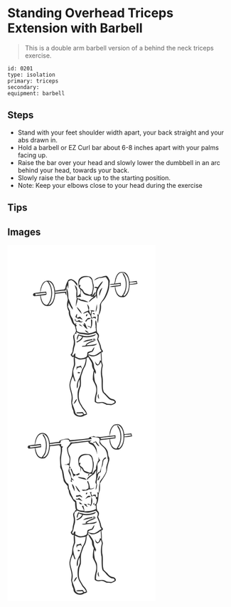 # Standing Overhead Triceps Extension with Barbell
> This is a double arm barbell version of a behind the neck triceps exercise.

``` 
id: 0201 
type: isolation 
primary: triceps 
secondary:  
equipment: barbell 
``` 

## Steps

 - Stand with your feet shoulder width apart, your back straight and your abs drawn in.
 - Hold a barbell or EZ Curl bar about 6-8 inches apart with your palms facing up.
 - Raise the bar over your head and slowly lower the dumbbell in an arc behind your head, towards your back.
 - Slowly raise the bar back up to the starting position.
 - Note: Keep your elbows close to your head during the exercise

## Tips


## Images

<svg width="250pt" height="400" viewBox="0 0 250 300" xmlns="http://www.w3.org/2000/svg">
  <g fill="#FFF">
    <path d="M0 0h250v300H0V0m188.99 45.93c-3.38 2.08-5.17 5.94-6.49 9.53-1.31 3.15-.56 6.89-2.62 9.74-2.62.12-5.44-.1-7.74 1.39 5.76.63 11.45-.77 17.16-1.22l1.89 1.69c-6.15 1.51-12.9.62-18.67 3.41 3.01.21 6.02-.1 9.02-.41-.55 3.89.63 7.73 2.27 11.21 1.36 3 3.83 5.98 7.3 6.36 2.75.03 5.99.88 8.18-1.3 5.6-4.79 6.65-12.74 7-19.69 4.43-.03 8.85-.48 13.2-1.37-.43-1.61-.9-3.21-1.37-4.81-3.93.57-7.86 1.11-11.83 1.42-.85-5.08-2.01-10.51-5.75-14.32-2.89-3.24-7.79-2.66-11.55-1.63m-67.38 10.58c-2.97 3.55-1.98 8.42-1.54 12.63-.01 2.52 1.89 4.32 3.32 6.17-.1 1.91-.17 3.83-.22 5.76-.91 2.37-2.99 3.68-5.07 4.94-.16-5.02.36-10.11-1.21-14.97-1.08-1.4-2.21-2.74-3.41-4.03.78 3.42 1.8 6.78 3.06 10.05-.18 4.37-.93 8.92.42 13.17-1.12 4.48-1.33 9.11-1.74 13.68.78-2.4 1.47-4.83 2.22-7.25.58-1.78.78-3.66 1.05-5.51 2.4.39 3.94 2.76 6.41 2.98 3.93.62 7.78 2.14 11.79 1.99-3.71-2.68-8.28-4.04-12.83-4.31l-1.99-1.6c-2.02.24-4.2-.12-4.66-2.44 2.38-.32 4.77-.61 7.17-.78-1.98-3.74-.02-7.81.1-11.73 1.66 2.17 2.71 4.74 4.48 6.83 3.88 3.01 8.99 3.73 13.78 3.33-1 .53-2 1.04-3.02 1.53 1.96.13 3.93.24 5.9.32-3.01 2.55-6.59 4.76-8.25 8.51 2.42-.81 3.7-3.14 5.76-4.49 2.07-1.71 5.09-2.54 5.98-5.36.17-.01.52-.02.69-.03.34 1.55.83 3.07 1.38 4.56 1.13-3.49-.71-7.04.1-10.57 1.33-7.29 7.18-12.42 10.01-19.05-4.14 2.16-6.1 6.7-8.95 10.18-2.13-.55-4.59-1.63-6.08.68 1.58.35 3.18.69 4.78 1.01-1.16 3.58-2.19 7.25-2.09 11.04.17 1.17-1.23 1.29-1.96 1.71-.3.4-.9 1.22-1.2 1.63 1.07-2.71 2.34-5.34 3.16-8.15-2.75 1.27-3.7 4.33-5.55 6.48.39-6.79 3.87-13.61 1.55-20.4-1.06-4.33-.99-10.02-5.97-11.9-5.7-1.66-13.35-1.78-17.37 3.39m35.49-2.61c-4.17.31-8.08 2.48-10.91 5.5 1.49-.58 2.93-1.28 4.35-2.02 1.43-.68 2.85-1.37 4.27-2.07 3.81.39 7.4-1.13 11.1-1.51 1.62 1.94 3.02 4.08 4.22 6.31 1.03 10.1-2.47 19.95-7.08 28.79-2.2 4.09-5.94 7.43-7.03 12.06-.1 5.58-.8 11.16-2.22 16.56-.59-.21-1.76-.64-2.35-.85 1.09 2.93 1.32 6.03.14 8.99.26 2.04.46 4.09.83 6.12 1.59-4.44.84-9.28 1.78-13.87 3.25-4.97 4.18-11.06 3.71-16.9-.27-4.25 3.75-6.8 5.91-9.94 3.1-4.69 5.49-9.91 6.99-15.33 1.53-5.11 1.07-10.49 1.97-15.71-1.43-2.77-2.37-6.13-5.03-8.02-3.71-.94-7.02 1.64-10.65 1.89m-55.12 6.09c-1.92 3.83-3.96 7.75-4.3 12.12-.5.86-.99 1.73-1.47 2.6-5.22.69-10.47 1.17-15.67 2.09-.86-5.36-2.22-11.17-6.44-14.93-2.12-1.96-5.12-1.89-7.8-1.75-6.82.52-9 8.29-10.65 13.78-.17 1.85-.33 3.71-.49 5.57-3.57.59-7.2.9-10.76 1.56-.56.97-1.09 1.96-1.59 2.97.68.73 1.39 1.43 2.13 2.1 3.43-.23 6.83-.73 10.25-.97.66 5.55 1.86 11.68 6.2 15.6 2.77 2.66 7.02 2.05 10.45 1.53 6.98-4.07 8.09-13.01 8.92-20.31 5.44-.42 10.86-1.02 16.26-1.77.87 1.62 1.79 3.23 2.74 4.81-.19-2.23-.44-4.45-.62-6.68-6.22.57-12.43 1.28-18.61 2.2-.03-.58-.1-1.72-.13-2.3 5.93-.27 11.78-1.94 17.73-1.49 1.2-2.99 2.11-6.07 3.09-9.13.41 1.99.8 3.98 1.27 5.96.71-4.14.21-8.33.41-12.49 1.31-1.02 2.97-1.42 4.46-2.11 5.07 1.34 7.26 6.44 10.59 9.94.03-.9.07-2.68.1-3.58-2.57-3.79-6.12-6.91-10.63-8.12-1.95.58-4.54.59-5.44 2.8m53.18 25.75c1.27-4.83 3.28-9.4 5.19-14.01-4.57 2.92-6.28 8.88-5.19 14.01m-54.56-2.77c-.13 3.77 2.02 7.47.76 11.19-1.45 5.89-.94 12.19 2.26 17.43-.98 6.38 3.18 11.74 5.03 17.52.75 2.72 2.98 4.46 4.79 6.45 1.03 2.45 1.55 5.1 2.14 7.68.61 3.94-3.09 6.44-4.58 9.68-.51 3.12.92 6.08 1.12 9.16.45 5.47-2.13 10.58-2.26 16.01 0 2.81-2.19 4.83-3.4 7.17 1.78 1.31 3.32 5.37 5.83 2.8-1.39 5.66 1.31 11.61-1.08 17.08-1.76 4.78-1.67 9.94-2.4 14.91-1.53 5.01-3.68 9.93-4.15 15.2-.2 6.47 2.77 12.45 3.49 18.79.63 3.73-.25 7.48-.5 11.21.27 2.3 1.09 4.51 1.17 6.84.12 2.89 2.02 5.28 2.54 8.07-.02 8.67 12.06 11.66 18.22 7.2 1.68-.45 3.29-1.11 4.79-2-.45-6.49-6.78-9.95-9.09-15.63-6.91-9.1-5.64-21.8-1.58-31.83 1.19-6.57-.87-13.48 1.55-19.89 1.57-4.01 2.39-8.37 4.79-11.99 2.96-4.6 3.45-10.26 3.55-15.59.74-.64 1.54-1.16 2.42-1.56 1.58.46 1.74 2.42 2.63 3.58 1.58 3.04 4.37 5.71 4.12 9.41-.21 3.38 1.51 6.29 3.04 9.15a59.114 59.114 0 0 0-1.66 15.79c1.35 4.57 4.78 8.31 5.37 13.15 2.1 8.4-3.6 16.27-1.97 24.7 1.5.72 2.96 1.58 4.6 1.96 2.91.49 5.83-.93 8.73-.29 2.39.81 4.58 2.06 6.87 3.11 2.4-.29 4.76.33 7.15.45 2.53-1 5.44-1.69 7.42-3.63 2.15-2.27-.66-4.73-2.47-6.08-2.79-.6-5.77-1.04-7.86-3.2-3.06-2.99-5.79-6.31-9.12-9.03-3.37-7.88-.88-16.75-2.27-25-1.35-6.18-1.27-12.7.2-18.84.86-3.22-1.86-5.99-1.54-9.19.18-4.59-.21-9.17-.8-13.72l2.61-1.12c-.04-.59-.13-1.77-.17-2.36-3.3-2.61-2.54-7.06-4.19-10.52-1.31-2.96-2.25-6.06-3.63-8.99.62-2.01 1.71-4.04 1.32-6.21-.08-2.94-3.68-4.27-3.45-7.32-1.4-5.99.92-12.44-1.79-18.12-1.68 3.65-.55 7.44-.09 11.2-.58.05-1.73.15-2.3.19l2.13.39c.19 2.22.4 4.44.59 6.66-4.78 2.4-10.23 3.86-15.56 3.78-5.51-1.59-11.69-.13-16.6-3.6-.38-2.68-1.06-5.3-1.75-7.91.44-.31 1.34-.93 1.78-1.24-.4-.45-1.2-1.34-1.59-1.78.07-1.32.09-2.63.03-3.94-.34.78-1.02 2.35-1.36 3.14-1.74-1.8-3.12-3.96-3.46-6.49-.57-3.82-3.93-6.43-4.7-10.18-.38-2.05-.56-4.13-.85-6.18-1.17-2.16-2.16-4.4-3.19-6.63.43-2.34.73-4.71.93-7.08 1.77 4.27 4.06 8.33 6.87 12 .01-.84.02-2.5.03-3.34-.83-1.4-1.58-2.83-2.33-4.27-1.63-3.79-3.14-7.63-4.77-11.41-.2-5.91-.2-11.96-3.01-17.37-1.31 3.49.67 6.94.65 10.48m33.99 16.56c.65 3.41 1.75 6.72 2.11 10.19 2.66-3.31.61-7.66-2.11-10.19m16.35-.09c-.71 4.55-1.84 9.07-2.04 13.68 2.25-4.07 2.76-9.11 2.04-13.68m-33.95 4.88c1.63 4.57 5.22 8.1 8.4 11.65-1.04-4.82-4.75-8.6-8.4-11.65m20.88 4.66c-2.56 3.28-7.9 2.73-10.05 6.68 2.54-.88 4.95-2.08 7.51-2.92 2.89 3.17 6.31 6.61 6.04 11.25 1.68-.58 3.39-1.09 5.1-1.62.67.51 2 1.52 2.67 2.02-.02-.89-.07-2.67-.09-3.56-1.19 0-2.37.02-3.56.07-.65.48-1.97 1.44-2.63 1.92-.51-1.34-.99-2.68-1.48-4.02.79-2.41.54-4.98 1.07-7.43 1.65 1.4 3.31.18 4.86-.4-2.65-.96-5.5-1.49-8.28-.69l2.31.37c-.17 2.05-.54 4.08-1.04 6.08-1.26-2.41-2.27-5-2.43-7.75m6.25 5.37c-.04.28-.13.86-.17 1.15.82.41 2.45 1.22 3.26 1.62v-2.07c-1.03-.24-2.06-.47-3.09-.7m-27.96 2.86c-.53 1.32-1.07 2.65-1.55 3.99 2.24 1.66 4.57 3.93 7.51 2.31 1.46.87 2.96 1.7 4.69 1.94-1.2-1.86-2.85-3.34-4.37-4.92-1.66.73-3.36 1.36-5.1 1.85-.34-2.06-.11-4.12.51-6.1-.43.23-1.27.7-1.69.93m18.31-.94c-1.31.38-2.83 3.15-1.24 3.87 1.07-.51 2.73-3.21 1.24-3.87m1.54 6.64c-1.85 1.34-3.04 3.41-4.66 5.01.43.48.87.96 1.3 1.44.98-1.35 1.93-2.72 2.85-4.11 2.04-.17 4.17-.39 5.29-2.36-1.59-.05-3.2-.25-4.78.02m-21.38.75c-.36 1-.72 2.01-1.08 3.01l2.36 2.36c1.57.08 3.14.15 4.71.15 2.04 1.04 5.06 2.03 6.27-.77l-2.83.6c-1.06-.92-2.11-1.85-3.15-2.77-.65.43-1.96 1.28-2.61 1.7l-3.11-.16c-.18-1.38-.37-2.75-.56-4.12m26.3 1.13c.13 4.38.71 8.82-.22 13.15-1.98-.78-3.95-1.59-5.99-2.21 1.28 1.63 3.02 2.59 5.1 2.64.16.57.47 1.71.63 2.28 2.95-4.31 2.89-9.71 2.58-14.71-.53-.29-1.58-.86-2.1-1.15m-12.31 6.28c.36.8 1.08 2.39 1.44 3.19-.73-.2-2.19-.61-2.91-.81 1.99 3.36 4.38 6.86 8.29 8.12-.59-.98-1.2-1.95-1.82-2.91-.58-2.33-1.69-4.46-2.71-6.61-.57-.25-1.71-.74-2.29-.98m-8.28 2.56c1.65 1.97 4.05 2.94 6.44 3.7-1.25-1.25-2.69-2.29-4.07-3.37-.6-.08-1.78-.25-2.37-.33m10.47 9.94c1.43 2.35 3.46 4.25 6.42 4.22-1.6-2.1-3.74-3.84-6.42-4.22z"/>
    <path d="M187.77 48.67c1.57-2.17 4.36-2.12 6.75-2.35-.39 3.69 2.85 6.18 3.72 9.55 3.13 10.1 1.78 22.03-5.4 30.15-7.83-.62-9.95-9.71-10.8-16.08 3.13-.43 6.26-.85 9.38-1.31.07-1.69.02-3.39-.06-5.08-3.3.32-6.58.76-9.84 1.3 1.54-5.56 1.88-11.88 6.25-16.18z"/>
    <path d="M194.48 45.54c6.84 2.97 10.15 10.37 10.47 17.46.51 8.05-.78 17.44-7.6 22.72-.63-.53-1.26-1.05-1.88-1.58 1.32-.96 2.44-2.18 2.92-3.76 3.59-8.85 3.91-19.12.17-27.97-1.19-2.39-2.91-4.47-4.08-6.87zM124.47 56.62c3.53-3.13 8.5-3.15 12.95-3.02 2.13 1.83 4.7 3.64 5.19 6.62.67 4.22 2.11 8.44 1.46 12.76-.43 3.22-1.06 6.43-2.12 9.51-1.01.42-2.01.85-3.01 1.29-2.69-.9-5.42-1.71-7.99-2.91-2.14-1.19-2.71-3.8-4.07-5.66-1.54-1.33-3.23-2.46-4.75-3.81.09-1.36 1.69-2.98.95-4.26-.54.05-1.62.14-2.16.18-.07-3.79.35-8.16 3.55-10.7zM63.47 62.31c1.17-1.25 3.06-1.14 4.37-.18 2.26 3.75 4.89 7.49 5.51 11.94 1.53 9.3.32 19.84-6.56 26.87-7.76-.86-9.31-9.69-10.7-15.88 3.13-.49 6.35-.6 9.41-1.46 1.1-1.64.05-3.56-.21-5.28-3.23.36-6.46.82-9.68 1.25.43-1.86.84-3.73 1.22-5.61 1.37-4.27 2.71-8.98 6.64-11.65z"/>
    <path d="M69.69 62.02l-.27-1.01c5.93 2.43 8.77 8.85 9.49 14.84.96 5.77.21 11.73-1.71 17.23-1.55 3.52-3.97 7.39-8.11 8.05.4-.74 1.18-2.22 1.58-2.95 2.23-2.38 3.11-5.59 3.73-8.7 2.26-9.3.9-19.59-4.71-27.46zM206.59 62.86c3.4.01 6.75-.73 10.14-.69.51.41 1.54 1.24 2.06 1.65-4.07 1.22-8.3 1.56-12.51 1.88.08-.71.24-2.13.31-2.84zM47.09 81.82c3.98-.27 7.98-.39 11.92-1.08 2.27-.26 4.98-1.12 6.71.95-6 1.47-12.2 1.66-18.25 2.85-.09-.68-.29-2.04-.38-2.72zM131.26 136.2c.58.53.58.53 0 0zM138.92 150.81c3.43-.93 6.91-1.73 10.26-2.94 1.09 1.38 2.46 2.58 3.23 4.19.5 2.38-.59 4.72-1.08 7.02 1.97 4.53 4.34 9.01 4.95 13.98.23 2.11 1.36 3.91 2.62 5.56-4.02 1.6-6.81 5.23-10.95 6.59-3.94 1.77-8.1-.4-12.05-1.01 1.29-3.27 4.85-3.52 7.68-4.61 1.88-2.19 2.69-5.08 3.35-7.83-1.89 1.88-3.28 4.16-4.46 6.54-2.4.51-4.83 1.02-7.02 2.16-1.46 2.49.24 6.59-2.89 8.21-4.01 2.15-9.15 3.3-13.45 1.25-1.51-.62-3-1.31-4.49-1.97 0-1.9-.02-3.79-.1-5.68-2.09.82-2.75 3.02-3.79 4.8-.57-.8-1.14-1.59-1.71-2.38 1.64-2.64 2.69-5.6 2.97-8.7.32-3.74 2.63-7.08 2.16-10.92.69-5.37-3.05-10.64-.05-15.74l2.45-.04c-.12-.73-.35-2.18-.47-2.91 2.75 1.59 5.54 3.48 8.85 3.43 4.69.04 9.3 2.24 13.99 1m-6.93 2.64c-4.3-.12-8.33-1.77-12.45-2.79-1.42 3.01-3.22 6.27-1.73 9.61.72-2.72 1.52-5.41 2.61-8 1.94.68 3.87 1.38 5.75 2.19-1.96 4.13-5.87 6.51-9.8 8.47.18.32.55.96.73 1.28 4.27-2.03 9.19-4.23 10.36-9.33 6.51 1.06 13.28.39 19.39-2.11 1.24-.75 2.08-1.99 3.08-2.99-5.66 2.35-11.76 3.96-17.94 3.67m-4.39 9.96c5.09-.77 9.95-2.7 15.09-3.18l1.12-2c-5.51 1.09-11.81 1.32-16.21 5.18m16.59-4.21c1.24.64 3.65.79 4.37-.61-.97-.91-4.57-1.32-4.37.61m-9.69 6.44c-1.48.84-2.11 2.5-2.99 3.87-1.84.15-3.68.32-5.52.47l-.06 1.18c4.75.42 9.36-1.1 14.1-1.1 4.06-.26 8.73-.39 11.43-3.94-5.9 1.63-12.18 2.85-18.22 2.65 4.24-4.78 11.62-5.01 16.51-8.99-5.42.82-10.62 2.96-15.25 5.86z"/>
    <path d="M142.08 187.6c5.71.59 11.07-2.4 15.32-5.94.39 4.4.6 8.81.65 13.23-.43-.11-1.29-.33-1.73-.45-.86 2.44-1.27 5.38-3.49 7-2.66-.73-3.74-3.51-5.05-5.63.68 2.5.87 6.36 3.98 7.02 3.18-.18 4.35-3.59 5.93-5.78.71 2.24 1.99 4.51 1.43 6.94-1.49 6.61-2.05 13.6-.45 20.26.88 7.95-.76 16.2 2.1 23.89 1.93 2.43 4.37 4.37 6.34 6.76 2.44 2.85 5.09 5.97 8.98 6.69 1.84.45 5.44 1.04 4.74 3.67-1.52 1.02-3.05 2.09-4.8 2.68-2.64.05-5.28-.32-7.9-.63-3.18-1.33-6.32-3.2-9.92-2.53-2.86-.18-7.06 1.49-8.78-1.61.1-4.37.16-8.91 1.84-13.02-.04-4.1.27-8.22-.2-12.31-.46-3.52-3.24-6.21-3.71-9.72-.64-4.82-1.97-9.81-.1-14.54l1.33 3.79c3.04-4.66-2.61-8.57-2.51-13.31.04-6.98-5.28-12.17-9.08-17.48l-.62-1.08c1.96.52 3.75 1.54 5.7 2.1m12.7 71.95c-.4-2.97-.88-5.92-1.4-8.87-1.57 3.06-1.09 6.45 1.4 8.87zM113.68 189.58c2.72 1.12 5.25 2.77 8.15 3.37 3.56.3 7.03-.76 10.47-1.49-.52 6.33-2.27 12.58-6.05 17.77-1.32 4.8-3.05 9.5-4.7 14.19-3.25 5.49-5.43 11.88-4.21 18.32 2.1-2.43 1.46-5.78 1.89-8.71.44-2.36 1.52-4.53 2.54-6.68.43 4.46 1.09 9.2-.95 13.39-2.99 6.31-2.94 13.62-1.73 20.36.85 5.55 4.67 9.89 7.14 14.75 2.45 3.02 5.04 5.95 6.93 9.39l-3.69.9c-.82-1.23-1.51-2.55-2.53-3.62-3.34.16-6.67.54-10.02.48-.15.38-.45 1.13-.6 1.5 3.31.34 6.61.22 9.91-.03l1.96 1.76c-3.89 3.32-10.68 2.76-13.28-1.82-1.4-6.01-4.05-11.62-5.85-17.51.75-3.25 1.35-6.57.97-9.92-.38-6.84-3.71-13.16-3.94-20.01.43-5.05 2.14-9.93 4.23-14.52.99 2.52 1.91 5.07 2.77 7.64.48.14 1.44.44 1.92.59-1.85-5.43-3.86-10.96-3.97-16.75.14-5.17 4.08-9.55 3.24-14.81-.18-2.85-.44-5.69-.6-8.54m3.2 15.4c-.15 1.82-.29 3.65-.1 5.47.33-.88.98-2.64 1.31-3.52 1.78-.43 3.56-.9 5.32-1.41.74 1.08 1.53 2.13 2.36 3.15-.5-1.87-1.12-3.71-1.75-5.53-2.26 1.02-4.67 1.62-7.14 1.84m1.91 11.06c.82-.01 2.47-.03 3.29-.03l.59-1.5-3.93-.63c.02.72.03 1.44.05 2.16m-5.29 47.73c-.74 1.31-1.41 2.65-1.94 4.06 3.5-1.6 4.63-5.4 6.19-8.58-2.11.77-3.35 2.57-4.25 4.52z"/>
  </g>
  <g fill="#333">
    <path d="M188.99 45.93c3.76-1.03 8.66-1.61 11.55 1.63 3.74 3.81 4.9 9.24 5.75 14.32 3.97-.31 7.9-.85 11.83-1.42.47 1.6.94 3.2 1.37 4.81-4.35.89-8.77 1.34-13.2 1.37-.35 6.95-1.4 14.9-7 19.69-2.19 2.18-5.43 1.33-8.18 1.3-3.47-.38-5.94-3.36-7.3-6.36-1.64-3.48-2.82-7.32-2.27-11.21-3 .31-6.01.62-9.02.41 5.77-2.79 12.52-1.9 18.67-3.41l-1.89-1.69c-5.71.45-11.4 1.85-17.16 1.22 2.3-1.49 5.12-1.27 7.74-1.39 2.06-2.85 1.31-6.59 2.62-9.74 1.32-3.59 3.11-7.45 6.49-9.53m-1.22 2.74c-4.37 4.3-4.71 10.62-6.25 16.18 3.26-.54 6.54-.98 9.84-1.3.08 1.69.13 3.39.06 5.08-3.12.46-6.25.88-9.38 1.31.85 6.37 2.97 15.46 10.8 16.08 7.18-8.12 8.53-20.05 5.4-30.15-.87-3.37-4.11-5.86-3.72-9.55-2.39.23-5.18.18-6.75 2.35m6.71-3.13c1.17 2.4 2.89 4.48 4.08 6.87 3.74 8.85 3.42 19.12-.17 27.97-.48 1.58-1.6 2.8-2.92 3.76.62.53 1.25 1.05 1.88 1.58 6.82-5.28 8.11-14.67 7.6-22.72-.32-7.09-3.63-14.49-10.47-17.46m12.11 17.32c-.07.71-.23 2.13-.31 2.84 4.21-.32 8.44-.66 12.51-1.88-.52-.41-1.55-1.24-2.06-1.65-3.39-.04-6.74.7-10.14.69zM121.61 56.51c4.02-5.17 11.67-5.05 17.37-3.39 4.98 1.88 4.91 7.57 5.97 11.9 2.32 6.79-1.16 13.61-1.55 20.4 1.85-2.15 2.8-5.21 5.55-6.48-.82 2.81-2.09 5.44-3.16 8.15.3-.41.9-1.23 1.2-1.63.73-.42 2.13-.54 1.96-1.71-.1-3.79.93-7.46 2.09-11.04-1.6-.32-3.2-.66-4.78-1.01 1.49-2.31 3.95-1.23 6.08-.68 2.85-3.48 4.81-8.02 8.95-10.18-2.83 6.63-8.68 11.76-10.01 19.05-.81 3.53 1.03 7.08-.1 10.57-.55-1.49-1.04-3.01-1.38-4.56-.17.01-.52.02-.69.03-.89 2.82-3.91 3.65-5.98 5.36-2.06 1.35-3.34 3.68-5.76 4.49 1.66-3.75 5.24-5.96 8.25-8.51a230.6 230.6 0 0 1-5.9-.32c1.02-.49 2.02-1 3.02-1.53-4.79.4-9.9-.32-13.78-3.33-1.77-2.09-2.82-4.66-4.48-6.83-.12 3.92-2.08 7.99-.1 11.73-2.4.17-4.79.46-7.17.78.46 2.32 2.64 2.68 4.66 2.44l1.99 1.6c4.55.27 9.12 1.63 12.83 4.31-4.01.15-7.86-1.37-11.79-1.99-2.47-.22-4.01-2.59-6.41-2.98-.27 1.85-.47 3.73-1.05 5.51-.75 2.42-1.44 4.85-2.22 7.25.41-4.57.62-9.2 1.74-13.68-1.35-4.25-.6-8.8-.42-13.17a73.25 73.25 0 0 1-3.06-10.05c1.2 1.29 2.33 2.63 3.41 4.03 1.57 4.86 1.05 9.95 1.21 14.97 2.08-1.26 4.16-2.57 5.07-4.94.05-1.93.12-3.85.22-5.76-1.43-1.85-3.33-3.65-3.32-6.17-.44-4.21-1.43-9.08 1.54-12.63m2.86.11c-3.2 2.54-3.62 6.91-3.55 10.7.54-.04 1.62-.13 2.16-.18.74 1.28-.86 2.9-.95 4.26 1.52 1.35 3.21 2.48 4.75 3.81 1.36 1.86 1.93 4.47 4.07 5.66 2.57 1.2 5.3 2.01 7.99 2.91 1-.44 2-.87 3.01-1.29 1.06-3.08 1.69-6.29 2.12-9.51.65-4.32-.79-8.54-1.46-12.76-.49-2.98-3.06-4.79-5.19-6.62-4.45-.13-9.42-.11-12.95 3.02z"/>
    <path d="M157.1 53.9c3.63-.25 6.94-2.83 10.65-1.89 2.66 1.89 3.6 5.25 5.03 8.02-.9 5.22-.44 10.6-1.97 15.71a54.134 54.134 0 0 1-6.99 15.33c-2.16 3.14-6.18 5.69-5.91 9.94.47 5.84-.46 11.93-3.71 16.9-.94 4.59-.19 9.43-1.78 13.87-.37-2.03-.57-4.08-.83-6.12 1.18-2.96.95-6.06-.14-8.99.59.21 1.76.64 2.35.85 1.42-5.4 2.12-10.98 2.22-16.56 1.09-4.63 4.83-7.97 7.03-12.06 4.61-8.84 8.11-18.69 7.08-28.79-1.2-2.23-2.6-4.37-4.22-6.31-3.7.38-7.29 1.9-11.1 1.51-1.42.7-2.84 1.39-4.27 2.07-1.42.74-2.86 1.44-4.35 2.02 2.83-3.02 6.74-5.19 10.91-5.5zM101.98 59.99c.9-2.21 3.49-2.22 5.44-2.8 4.51 1.21 8.06 4.33 10.63 8.12-.03.9-.07 2.68-.1 3.58-3.33-3.5-5.52-8.6-10.59-9.94-1.49.69-3.15 1.09-4.46 2.11-.2 4.16.3 8.35-.41 12.49-.47-1.98-.86-3.97-1.27-5.96-.98 3.06-1.89 6.14-3.09 9.13-5.95-.45-11.8 1.22-17.73 1.49.03.58.1 1.72.13 2.3 6.18-.92 12.39-1.63 18.61-2.2.18 2.23.43 4.45.62 6.68-.95-1.58-1.87-3.19-2.74-4.81-5.4.75-10.82 1.35-16.26 1.77-.83 7.3-1.94 16.24-8.92 20.31-3.43.52-7.68 1.13-10.45-1.53-4.34-3.92-5.54-10.05-6.2-15.6-3.42.24-6.82.74-10.25.97-.74-.67-1.45-1.37-2.13-2.1.5-1.01 1.03-2 1.59-2.97 3.56-.66 7.19-.97 10.76-1.56.16-1.86.32-3.72.49-5.57 1.65-5.49 3.83-13.26 10.65-13.78 2.68-.14 5.68-.21 7.8 1.75 4.22 3.76 5.58 9.57 6.44 14.93 5.2-.92 10.45-1.4 15.67-2.09.48-.87.97-1.74 1.47-2.6.34-4.37 2.38-8.29 4.3-12.12m-38.51 2.32c-3.93 2.67-5.27 7.38-6.64 11.65-.38 1.88-.79 3.75-1.22 5.61 3.22-.43 6.45-.89 9.68-1.25.26 1.72 1.31 3.64.21 5.28-3.06.86-6.28.97-9.41 1.46 1.39 6.19 2.94 15.02 10.7 15.88 6.88-7.03 8.09-17.57 6.56-26.87-.62-4.45-3.25-8.19-5.51-11.94-1.31-.96-3.2-1.07-4.37.18m6.22-.29c5.61 7.87 6.97 18.16 4.71 27.46-.62 3.11-1.5 6.32-3.73 8.7-.4.73-1.18 2.21-1.58 2.95 4.14-.66 6.56-4.53 8.11-8.05 1.92-5.5 2.67-11.46 1.71-17.23-.72-5.99-3.56-12.41-9.49-14.84l.27 1.01m-22.6 19.8c.09.68.29 2.04.38 2.72 6.05-1.19 12.25-1.38 18.25-2.85-1.73-2.07-4.44-1.21-6.71-.95-3.94.69-7.94.81-11.92 1.08z"/>
    <path d="M155.16 85.74c-1.09-5.13.62-11.09 5.19-14.01-1.91 4.61-3.92 9.18-5.19 14.01zM100.6 82.97c.02-3.54-1.96-6.99-.65-10.48 2.81 5.41 2.81 11.46 3.01 17.37 1.63 3.78 3.14 7.62 4.77 11.41.75 1.44 1.5 2.87 2.33 4.27-.01.84-.02 2.5-.03 3.34-2.81-3.67-5.1-7.73-6.87-12-.2 2.37-.5 4.74-.93 7.08 1.03 2.23 2.02 4.47 3.19 6.63.29 2.05.47 4.13.85 6.18.77 3.75 4.13 6.36 4.7 10.18.34 2.53 1.72 4.69 3.46 6.49.34-.79 1.02-2.36 1.36-3.14.06 1.31.04 2.62-.03 3.94.39.44 1.19 1.33 1.59 1.78-.44.31-1.34.93-1.78 1.24.69 2.61 1.37 5.23 1.75 7.91 4.91 3.47 11.09 2.01 16.6 3.6 5.33.08 10.78-1.38 15.56-3.78-.19-2.22-.4-4.44-.59-6.66l-2.13-.39c.57-.04 1.72-.14 2.3-.19-.46-3.76-1.59-7.55.09-11.2 2.71 5.68.39 12.13 1.79 18.12-.23 3.05 3.37 4.38 3.45 7.32.39 2.17-.7 4.2-1.32 6.21 1.38 2.93 2.32 6.03 3.63 8.99 1.65 3.46.89 7.91 4.19 10.52.04.59.13 1.77.17 2.36l-2.61 1.12c.59 4.55.98 9.13.8 13.72-.32 3.2 2.4 5.97 1.54 9.19a42.485 42.485 0 0 0-.2 18.84c1.39 8.25-1.1 17.12 2.27 25 3.33 2.72 6.06 6.04 9.12 9.03 2.09 2.16 5.07 2.6 7.86 3.2 1.81 1.35 4.62 3.81 2.47 6.08-1.98 1.94-4.89 2.63-7.42 3.63-2.39-.12-4.75-.74-7.15-.45-2.29-1.05-4.48-2.3-6.87-3.11-2.9-.64-5.82.78-8.73.29-1.64-.38-3.1-1.24-4.6-1.96-1.63-8.43 4.07-16.3 1.97-24.7-.59-4.84-4.02-8.58-5.37-13.15-.16-5.31.4-10.63 1.66-15.79-1.53-2.86-3.25-5.77-3.04-9.15.25-3.7-2.54-6.37-4.12-9.41-.89-1.16-1.05-3.12-2.63-3.58-.88.4-1.68.92-2.42 1.56-.1 5.33-.59 10.99-3.55 15.59-2.4 3.62-3.22 7.98-4.79 11.99-2.42 6.41-.36 13.32-1.55 19.89-4.06 10.03-5.33 22.73 1.58 31.83 2.31 5.68 8.64 9.14 9.09 15.63-1.5.89-3.11 1.55-4.79 2-6.16 4.46-18.24 1.47-18.22-7.2-.52-2.79-2.42-5.18-2.54-8.07-.08-2.33-.9-4.54-1.17-6.84.25-3.73 1.13-7.48.5-11.21-.72-6.34-3.69-12.32-3.49-18.79.47-5.27 2.62-10.19 4.15-15.2.73-4.97.64-10.13 2.4-14.91 2.39-5.47-.31-11.42 1.08-17.08-2.51 2.57-4.05-1.49-5.83-2.8 1.21-2.34 3.4-4.36 3.4-7.17.13-5.43 2.71-10.54 2.26-16.01-.2-3.08-1.63-6.04-1.12-9.16 1.49-3.24 5.19-5.74 4.58-9.68-.59-2.58-1.11-5.23-2.14-7.68-1.81-1.99-4.04-3.73-4.79-6.45-1.85-5.78-6.01-11.14-5.03-17.52-3.2-5.24-3.71-11.54-2.26-17.43 1.26-3.72-.89-7.42-.76-11.19m38.32 67.84c-4.69 1.24-9.3-.96-13.99-1-3.31.05-6.1-1.84-8.85-3.43.12.73.35 2.18.47 2.91l-2.45.04c-3 5.1.74 10.37.05 15.74.47 3.84-1.84 7.18-2.16 10.92-.28 3.1-1.33 6.06-2.97 8.7.57.79 1.14 1.58 1.71 2.38 1.04-1.78 1.7-3.98 3.79-4.8.08 1.89.1 3.78.1 5.68 1.49.66 2.98 1.35 4.49 1.97 4.3 2.05 9.44.9 13.45-1.25 3.13-1.62 1.43-5.72 2.89-8.21 2.19-1.14 4.62-1.65 7.02-2.16 1.18-2.38 2.57-4.66 4.46-6.54-.66 2.75-1.47 5.64-3.35 7.83-2.83 1.09-6.39 1.34-7.68 4.61 3.95.61 8.11 2.78 12.05 1.01 4.14-1.36 6.93-4.99 10.95-6.59-1.26-1.65-2.39-3.45-2.62-5.56-.61-4.97-2.98-9.45-4.95-13.98.49-2.3 1.58-4.64 1.08-7.02-.77-1.61-2.14-2.81-3.23-4.19-3.35 1.21-6.83 2.01-10.26 2.94m3.16 36.79c-1.95-.56-3.74-1.58-5.7-2.1l.62 1.08c3.8 5.31 9.12 10.5 9.08 17.48-.1 4.74 5.55 8.65 2.51 13.31l-1.33-3.79c-1.87 4.73-.54 9.72.1 14.54.47 3.51 3.25 6.2 3.71 9.72.47 4.09.16 8.21.2 12.31-1.68 4.11-1.74 8.65-1.84 13.02 1.72 3.1 5.92 1.43 8.78 1.61 3.6-.67 6.74 1.2 9.92 2.53 2.62.31 5.26.68 7.9.63 1.75-.59 3.28-1.66 4.8-2.68.7-2.63-2.9-3.22-4.74-3.67-3.89-.72-6.54-3.84-8.98-6.69-1.97-2.39-4.41-4.33-6.34-6.76-2.86-7.69-1.22-15.94-2.1-23.89-1.6-6.66-1.04-13.65.45-20.26.56-2.43-.72-4.7-1.43-6.94-1.58 2.19-2.75 5.6-5.93 5.78-3.11-.66-3.3-4.52-3.98-7.02 1.31 2.12 2.39 4.9 5.05 5.63 2.22-1.62 2.63-4.56 3.49-7 .44.12 1.3.34 1.73.45-.05-4.42-.26-8.83-.65-13.23-4.25 3.54-9.61 6.53-15.32 5.94m-28.4 1.98c.16 2.85.42 5.69.6 8.54.84 5.26-3.1 9.64-3.24 14.81.11 5.79 2.12 11.32 3.97 16.75-.48-.15-1.44-.45-1.92-.59-.86-2.57-1.78-5.12-2.77-7.64-2.09 4.59-3.8 9.47-4.23 14.52.23 6.85 3.56 13.17 3.94 20.01.38 3.35-.22 6.67-.97 9.92 1.8 5.89 4.45 11.5 5.85 17.51 2.6 4.58 9.39 5.14 13.28 1.82l-1.96-1.76c-3.3.25-6.6.37-9.91.03.15-.37.45-1.12.6-1.5 3.35.06 6.68-.32 10.02-.48 1.02 1.07 1.71 2.39 2.53 3.62l3.69-.9c-1.89-3.44-4.48-6.37-6.93-9.39-2.47-4.86-6.29-9.2-7.14-14.75-1.21-6.74-1.26-14.05 1.73-20.36 2.04-4.19 1.38-8.93.95-13.39-1.02 2.15-2.1 4.32-2.54 6.68-.43 2.93.21 6.28-1.89 8.71-1.22-6.44.96-12.83 4.21-18.32 1.65-4.69 3.38-9.39 4.7-14.19 3.78-5.19 5.53-11.44 6.05-17.77-3.44.73-6.91 1.79-10.47 1.49-2.9-.6-5.43-2.25-8.15-3.37zM134.59 99.53c2.72 2.53 4.77 6.88 2.11 10.19-.36-3.47-1.46-6.78-2.11-10.19zM150.94 99.44c.72 4.57.21 9.61-2.04 13.68.2-4.61 1.33-9.13 2.04-13.68z"/>
    <path d="M116.99 104.32c3.65 3.05 7.36 6.83 8.4 11.65-3.18-3.55-6.77-7.08-8.4-11.65zM137.87 108.98c.16 2.75 1.17 5.34 2.43 7.75.5-2 .87-4.03 1.04-6.08l-2.31-.37c2.78-.8 5.63-.27 8.28.69-1.55.58-3.21 1.8-4.86.4-.53 2.45-.28 5.02-1.07 7.43.49 1.34.97 2.68 1.48 4.02.66-.48 1.98-1.44 2.63-1.92 1.19-.05 2.37-.07 3.56-.07.02.89.07 2.67.09 3.56-.67-.5-2-1.51-2.67-2.02-1.71.53-3.42 1.04-5.1 1.62.27-4.64-3.15-8.08-6.04-11.25-2.56.84-4.97 2.04-7.51 2.92 2.15-3.95 7.49-3.4 10.05-6.68z"/>
    <path d="M144.12 114.35c1.03.23 2.06.46 3.09.7v2.07c-.81-.4-2.44-1.21-3.26-1.62.04-.29.13-.87.17-1.15zM116.16 117.21c.42-.23 1.26-.7 1.69-.93-.62 1.98-.85 4.04-.51 6.1 1.74-.49 3.44-1.12 5.1-1.85 1.52 1.58 3.17 3.06 4.37 4.92-1.73-.24-3.23-1.07-4.69-1.94-2.94 1.62-5.27-.65-7.51-2.31.48-1.34 1.02-2.67 1.55-3.99zM134.47 116.27c1.49.66-.17 3.36-1.24 3.87-1.59-.72-.07-3.49 1.24-3.87zM136.01 122.91c1.58-.27 3.19-.07 4.78-.02-1.12 1.97-3.25 2.19-5.29 2.36-.92 1.39-1.87 2.76-2.85 4.11-.43-.48-.87-.96-1.3-1.44 1.62-1.6 2.81-3.67 4.66-5.01zM114.63 123.66c.19 1.37.38 2.74.56 4.12l3.11.16c.65-.42 1.96-1.27 2.61-1.7 1.04.92 2.09 1.85 3.15 2.77l2.83-.6c-1.21 2.8-4.23 1.81-6.27.77-1.57 0-3.14-.07-4.71-.15l-2.36-2.36c.36-1 .72-2.01 1.08-3.01zM140.93 124.79c.52.29 1.57.86 2.1 1.15.31 5 .37 10.4-2.58 14.71-.16-.57-.47-1.71-.63-2.28-2.08-.05-3.82-1.01-5.1-2.64 2.04.62 4.01 1.43 5.99 2.21.93-4.33.35-8.77.22-13.15zM128.62 131.07c.58.24 1.72.73 2.29.98 1.02 2.15 2.13 4.28 2.71 6.61.62.96 1.23 1.93 1.82 2.91-3.91-1.26-6.3-4.76-8.29-8.12.72.2 2.18.61 2.91.81-.36-.8-1.08-2.39-1.44-3.19m2.64 5.13c.58.53.58.53 0 0zM120.34 133.63c.59.08 1.77.25 2.37.33 1.38 1.08 2.82 2.12 4.07 3.37-2.39-.76-4.79-1.73-6.44-3.7zM130.81 143.57c2.68.38 4.82 2.12 6.42 4.22-2.96.03-4.99-1.87-6.42-4.22zM131.99 153.45c6.18.29 12.28-1.32 17.94-3.67-1 1-1.84 2.24-3.08 2.99-6.11 2.5-12.88 3.17-19.39 2.11-1.17 5.1-6.09 7.3-10.36 9.33-.18-.32-.55-.96-.73-1.28 3.93-1.96 7.84-4.34 9.8-8.47-1.88-.81-3.81-1.51-5.75-2.19-1.09 2.59-1.89 5.28-2.61 8-1.49-3.34.31-6.6 1.73-9.61 4.12 1.02 8.15 2.67 12.45 2.79zM127.6 163.41c4.4-3.86 10.7-4.09 16.21-5.18l-1.12 2c-5.14.48-10 2.41-15.09 3.18zM144.19 159.2c-.2-1.93 3.4-1.52 4.37-.61-.72 1.4-3.13 1.25-4.37.61zM134.5 165.64c4.63-2.9 9.83-5.04 15.25-5.86-4.89 3.98-12.27 4.21-16.51 8.99 6.04.2 12.32-1.02 18.22-2.65-2.7 3.55-7.37 3.68-11.43 3.94-4.74 0-9.35 1.52-14.1 1.1l.06-1.18c1.84-.15 3.68-.32 5.52-.47.88-1.37 1.51-3.03 2.99-3.87zM116.88 204.98c2.47-.22 4.88-.82 7.14-1.84.63 1.82 1.25 3.66 1.75 5.53-.83-1.02-1.62-2.07-2.36-3.15-1.76.51-3.54.98-5.32 1.41-.33.88-.98 2.64-1.31 3.52-.19-1.82-.05-3.65.1-5.47zM118.79 216.04c-.02-.72-.03-1.44-.05-2.16l3.93.63-.59 1.5c-.82 0-2.47.02-3.29.03zM154.78 259.55c-2.49-2.42-2.97-5.81-1.4-8.87.52 2.95 1 5.9 1.4 8.87zM113.5 263.77c.9-1.95 2.14-3.75 4.25-4.52-1.56 3.18-2.69 6.98-6.19 8.58.53-1.41 1.2-2.75 1.94-4.06z"/>
  </g>
</svg>

<svg width="250pt" height="400" viewBox="0 0 250 300" xmlns="http://www.w3.org/2000/svg">
  <g fill="#FFF">
    <path d="M0 0h250v300H0V0m179.36 3.26c-5.16 4.42-7.46 11.64-7.04 18.3-5.34.92-10.73 1.4-16.1 2.07-2.35-.93-4.82-.73-7.24-.25-1.43-.55-2.87-1.06-4.3-1.59l.3.64c-2.79.54-6.54.27-7.9 3.34a370.54 370.54 0 0 1-31.37 3.14c-.63-.83-1.32-1.61-2.05-2.34-5.48-.35-10.9.95-15.83 3.3-.11.46-.33 1.38-.43 1.84-5.29.63-10.61 1.11-15.85 2.08-.72-4.93-2-10.06-5.35-13.9-3.12-3.64-8.93-4.01-12.85-1.56-5.23 4.4-6.79 11.61-7.28 18.12-3.3.52-6.61.93-9.92 1.36-1.54.05-1.5 2.1-2.27 3.06.58.85 1.24 1.61 1.98 2.3 3.47-.26 6.91-.79 10.38-1.02.44 5.38 1.77 11.11 5.59 15.13 2.84 3.05 7.56 2.8 11.24 1.89 6.78-4.19 7.9-12.94 8.72-20.18 5.15-.45 10.31-.9 15.42-1.75.79 1.11 1.61 2.2 2.51 3.23.75 4.8.3 9.69-.62 14.44-1.27 5.96.4 12.03-.07 18.04-.36 3.4 2.88 5.79 3.14 9.08.68 5.36 1.62 10.71 2.94 15.95 1.7 3.17 4.52 5.57 6.64 8.46-.26 2.27-.21 4.64 1.46 6.42.39 3.7 1.16 7.51 3.41 10.57 2.59 3.36 3.71 7.87 7.59 10.13-.12 3.86.17 7.76 1.01 11.53.35.36 1.07 1.06 1.42 1.41-.31-.08-.94-.24-1.26-.32-1.37 2.34-3.29 4.38-4.4 6.87-.47 3.04.91 5.93 1.09 8.93.51 5.82-2.32 11.22-2.3 17.01.09 2.61-3.55 4.1-2.75 6.69 1.34 1.55 2.88 4.63 5.2 2.58-.7 4.21-.08 8.45.05 12.67-.42 3.11-1.95 5.96-2.33 9.09-.64 3.52-.57 7.13-1.3 10.63-1.55 4.56-3.31 9.12-3.94 13.92-.51 6.69 2.69 12.89 3.42 19.44.52 3.75.05 7.58-.71 11.28.67 2.22 1.39 4.46 1.42 6.81.01 2.92 2.06 5.28 2.53 8.11-.06 8.61 12.22 11.75 18.21 7.06 1.78-.2 3.38-.94 4.78-2.03-.23-3.82-2.67-6.88-5.17-9.56-2.32-2.5-3.55-5.75-5.42-8.56-4.11-5.84-3.47-13.43-2.73-20.15.19-3.52 2.15-6.57 2.91-9.94.6-6.6-.94-13.44 1.55-19.79 1.62-3.69 2.2-7.82 4.55-11.17 2.94-4.48 3.35-10.01 3.64-15.21l2.56-2.89c1.4 3.05 3.1 5.95 5 8.72 2 2.6 1.23 6.07 1.97 9.06.71 1.83 1.7 3.53 2.57 5.29-1.26 5.16-1.86 10.47-1.67 15.78 1.35 4.54 4.78 8.26 5.37 13.07 2.16 8.37-3.54 16.21-2.02 24.63 2.84 2.01 6.3 2.79 9.69 1.83 3.93-1.02 7.28 1.77 10.72 3.16 2.4-.52 4.74.38 7.13.38 2.48-1.02 5.35-1.69 7.31-3.58 2.12-2.3-.61-4.84-2.49-6.17-3.81-.41-7.38-2.06-9.79-5.11-2.14-2.86-5.06-4.98-7.48-7.54-3.1-8.88-.17-18.46-2.49-27.47-.6-5.3-.59-10.8.78-15.99.85-3.11-1.8-5.75-1.58-8.83.17-4.61-.09-9.24-.84-13.79.87-.48 1.76-.96 2.64-1.43-.04-.59-.11-1.78-.14-2.37-1.07-1.22-2.51-2.38-2.6-4.13-.72-5.4-3.29-10.3-5.25-15.32 1.19-2.85 2.47-6.66-.05-9.2-3.15-3.11-2.09-7.97-2.62-11.97 4.11-5.75 2.3-13.07 4.16-19.47 2.29-4.87 1.62-10.41 1.62-15.62 2.91-5.51 6.92-10.38 9.71-15.97 2.97-5.15 2.08-11.42 4.24-16.86.85-3.74 3.25-7.9 1.1-11.62-2-3.64-.83-8.16-3.03-11.74-1.92-4.17-5.94-6.63-9.04-9.79-1.33-2.05-3.91-4.33-2.49-6.96 5.26-.91 10.61-1.29 15.92-1.93-.72 3.91.59 7.78 2.21 11.29 1.34 2.94 3.75 5.84 7.13 6.33 2.8.05 6.1.92 8.34-1.28 5.61-4.78 6.76-12.75 7.02-19.71 4.44-.03 8.88-.45 13.23-1.4-.43-1.61-.9-3.21-1.37-4.8-3.96.54-7.92 1.1-11.9 1.38-.79-5.51-2.22-11.55-6.75-15.23-3.17-2.62-7.67-1.78-11.14-.35z"/>
    <path d="M178.78 5.71c1.61-2.27 4.5-2.15 6.96-2.3-1.03 3.41 2.41 5.66 3.21 8.71 2.4 6.98 2.53 14.87.1 21.86-.79 3.34-3.36 5.8-4.59 8.94-8.18.1-10.62-9.47-11.36-15.98 3.06-.42 6.12-.81 9.19-1.16.29-1.73.23-3.48.02-5.21-3.29.2-6.55.68-9.79 1.23 1.61-5.52 1.89-11.82 6.26-16.09z"/>
    <path d="M185.7 2.7c6.83 3.04 10.06 10.61 10.18 17.72.53 7.93-.86 17.08-7.52 22.28-.64-.52-1.28-1.05-1.92-1.57 1.25-.74 2.14-1.76 2.69-3.06 3.78-8.77 4.2-19 .79-27.95-1.1-2.65-3.11-4.78-4.22-7.42zM47.9 31c1.47-5.77 4.61-13.66 11.93-12.72-.03.69-.1 2.06-.13 2.75 5.76 6.87 5.93 16.53 4.38 24.92-.67 4.59-3.4 8.51-6.33 11.98-7.69-.87-9.12-9.62-10.69-15.69 3.29-.57 6.6-1.06 9.9-1.6.06-1.84-.24-3.64-.84-5.38-3.18.46-6.37.87-9.56 1.23.46-1.83.91-3.66 1.34-5.49z"/>
    <path d="M59.63 17.78c6.4 2.11 9.59 8.85 10.24 15.12.94 5.76.19 11.71-1.71 17.2-1.53 3.47-3.9 7.27-7.95 8 .33-.69 1-2.08 1.33-2.78 2.47-2.29 3.18-5.7 3.89-8.85 2.32-9.78.85-20.84-5.8-28.69zM197.62 19.9c3.41-.02 6.77-.72 10.16-.77.44.43 1.32 1.28 1.75 1.71-3.99 1.12-8.13 1.44-12.23 1.87l.32-2.81zM157.29 25.06c7.61-1.32 15.34-1.57 22.97-2.69.46.42 1.37 1.26 1.83 1.68-8.24 1.02-16.45 2.73-24.77 2.81l-.03-1.8zM140.69 23.64c4.1-.62 8.16.45 12.21.95 3.95.69 2.44 5.56 2.24 8.29 1.83 4.83 7.16 6.97 9.76 11.3 3.37 4.91 3.73 10.98 4.4 16.7.51.01 1.53.04 2.05.05-.42.12-1.26.34-1.68.46.43 3.75-1.47 7.15-2.34 10.7-1.2 3.14.08 6.55-.84 9.74-1.2 3.7-3.37 7-5.59 10.17-2.09 2.89-5.25 5.44-5.28 9.31-1.61 5.24-.3 10.9-1.78 16.2l-2.44-.8c.96 2.64 1.32 5.43.56 8.18-.67-.11-1.99-.34-2.66-.45l-.3-3.62c-1.21-.01-2.42.01-3.63.08-.6.46-1.79 1.4-2.39 1.86-.64-1.42-1.24-2.86-1.88-4.28.34-.46 1.02-1.39 1.36-1.85-1.19-.02-2.38.02-3.56.01 1.51 2.19 2.49 4.67 2.37 7.38 1.74-.58 3.51-1.11 5.27-1.64.63.53 1.9 1.57 2.53 2.1.22 1.26.44 2.53.65 3.8l1.26-.03c-.55 3.6 0 8.73-4.64 9.66l.49-3.54c-.78.74-1.79 1.3-2.32 2.26 1.39 1.16 2.98 2.03 4.64 2.75.03 1.87.13 3.74.24 5.61-5.95 3.24-12.83 4.03-19.49 3.81-.28-3.16-.88-6.28-1.81-9.3-.87.07-1.74.15-2.6.24 1.31 2.68 2.64 5.36 4 8.02-4.07-.08-8.51.18-11.85-2.6-1.07-4.28-.63-8.82-1.53-13.14-1.06-1.75-3.04-2.61-4.68-3.71-1.65-4.86-5.13-8.99-5.75-14.22-2.73-3.2-1.7-7.67-2.98-11.42-7.52-4.58-6.62-14.28-8.63-21.73-3.28-7.42-4.12-15.76-3.3-23.8.25-4.99 2.09-9.84 1.29-14.88.58-.82 1.17-1.63 1.77-2.45-.73-.18-2.18-.56-2.9-.74-.2-1.28-.31-2.56-.32-3.85-6.36.63-12.72 1.29-19.04 2.24-.03-.57-.11-1.69-.14-2.25 5.95-.05 11.87-2.28 17.79-1.22.3-1.42.56-2.84.84-4.26 4.18-2.1 9.2-3.01 13.68-1.31.21.72.61 2.17.81 2.89 12.57-1.52 25.16-2.87 37.74-4.34-.54-1.11-1.08-2.22-1.6-3.33m-23.15 8.17c-3.6.37-7.2 1.36-10.83.67-.5.95-.95 1.92-1.39 2.9-1.74 1.94-3.23 4.08-4.8 6.16.16 3.22.47 6.45 1.37 9.55.83 3.71 3.44 6.97 2.92 10.94-.3 2.55.06 7.43-3.84 6.53-.03.29-.11.88-.14 1.18-1.7-.03-3.46-.09-4.99.75 2.97-.13 6.19-.84 8.6 1.43.14 3.08-1 5.94-1.63 8.89 1.82 5.65 6.59 11.26 3.82 17.45.81.46 1.61.92 2.42 1.39l-.93-4.35c1.41.62 2.82 1.23 4.24 1.81-1.39-1.83-3.1-3.39-4.55-5.17-.52-3.71-.71-7.64-2.96-10.82-.14-1.72-.28-3.44-.43-5.15 1.03.14 2.06.29 3.09.45-1.29-1.5-2.82-3.25-2.44-5.4.16-5.38 2.53-11.11-.08-16.23-2.01-3.81-2.87-8.12-2.75-12.42 2.13-2.63 4.39-5.16 6.62-7.7 9.26-.96 18.49-2.18 27.72-3.36.3 4.95 6.57 3.92 8.61 7.58 3.88 3.76 4.89 9.17 6.38 14.14-.5-3.18-.64-6.41-1.2-9.58-1.16-3.55-3.51-6.56-6-9.29 1.24-.74 2.49-1.45 3.76-2.14 2.13 2.55 3.44 6.27 7.07 7.1-1.84-3.26-4.45-5.97-6.56-9.04l-.08 1.61-2.76-.04c-.32.59-.95 1.79-1.27 2.39-2.06-.49-4.1-1.08-6.13-1.7 1.06-1.19 2.36-2.12 3.66-3.04-8.21.46-16.32 1.88-24.52 2.51m4.06 24.7c-2.99 3.52-1.97 8.39-1.56 12.57-.04 2.53 1.84 4.33 3.28 6.18-.1 2.36-.12 4.73.15 7.08.6-2.26.71-4.6.89-6.92 2.58 2.32 3.04 6.51 6.47 7.9 3.75 2.2 8.21 2.12 12.41 2.52-3.34 3.11-8.98 5.04-9.07 10.33 3.31-4.27 7.65-7.58 12.25-10.37 1.19-2 2.36-4 3.43-6.06-.5 4.83.47 9.68-.35 14.49-.18 2.91-2.48 6.53.7 8.61-.19 3.36-1.29 6.6-1.26 9.98 1.76-2.74 2.31-6.25 2.16-9.45-1.21-3.01-.09-6.13.17-9.2 1.22-2.18 1.22-4.7 1.73-7.08.57-2.25 2.56-3.55 4.58-4.38.23-3.14.12-6.43 2-9.15 2.18-3.34 1.43-7.52 2.88-11.11 1.2-1.49 2.99-2.3 4.53-3.38-.62-.44-1.26-.86-1.9-1.27-2.43 1.72-4.63 4.14-4.87 7.24-.17 6.16-2.58 11.92-4.56 17.66-2.51-.53-3.35 2.07-4.69 3.55.03-4.78 1.77-9.43.9-14.24-.65-4 3.01-6.61 4.87-9.67-2.31-.9-2.32-3.59-3.14-5.56.12 2.38.2 4.76.22 7.14-.24-.12-.74-.36-.98-.48-.76 4.89-4.17 9.18-3.37 14.4-2.62 1.88-4.1 4.75-5.78 7.4-.61-1.43.04-2.83.33-4.23 1.25-5.7 2.82-11.73.59-17.41-.44-4.31-1.6-9.42-6.37-10.82-5.61-1.19-12.8-1.33-16.64 3.73m-15.22 21.51c2.39 4.23 4.07 8.76 5.18 13.48.18-.75.52-2.27.69-3.02l1.61 1.18c.47-.93.95-1.84 1.42-2.76-1.33-.59-2.65-1.2-3.96-1.82-.89-2.91-2.36-5.58-3.34-8.44-.54.46-1.07.92-1.6 1.38m8.97 8.92c.6.52 1.2 1.03 1.81 1.53 1.47-.56 2.95-1.09 4.43-1.61-.02-.68-.05-2.02-.07-2.69-2.05.94-4.12 1.84-6.17 2.77m20.98-.57c-.06.6-.19 1.79-.26 2.39 1.17.33 2.34-1.79 2.21-2.81-.49.1-1.46.31-1.95.42m15.39 10.34l2.2-.72c1.18-2.34 2.49-4.76 2.17-7.48-1.77 2.56-3.25 5.3-4.37 8.2m-32.95-5.69c.9.91 1.85 1.86 3.19 2.02 3.8 1.02 7.63 1.94 11.49 2.73-1.14-1.2-2-2.97-3.84-3.14-3.6-.62-7.2-1.38-10.84-1.61m17.25 11.2c1.31 2.42.83 5.23.8 7.86-1.54.83-3.06 1.71-4.56 2.61-2.29-.11-4.59-.12-6.88-.11 1.01 1.15 2.41 2.05 4.01 1.63 2.57-.64 5.68-.35 7.71-2.32 3.57.23 7.11-.49 9.93-2.8-2.59.35-5.09 2.35-7.73 1.35-.19-3.33-.9-6.62-2.07-9.74-.65-.97-.62-3.25-2.25-2.97-.72 1.58.6 3.03 1.04 4.49m-27.07.3c.17 4.58 2.72 8.52 4.44 12.64.3-4.52-.88-9.59-4.44-12.64m5.72 2.85c1.61 4.2 3.61 9.13 7.9 11.22-.41-2.55-2.39-4.28-3.83-6.26-1.28-1.71-2.27-3.7-4.07-4.96m18 14.72c1.47.72 2.51-1.75 1.79-2.81-1.32-.42-2.65 1.74-1.79 2.81m-16.43 2.05c-.19.41-.57 1.22-.76 1.62l1.65.72c1.64-.32 3.29-.61 4.92-1.03 1.42.88 2.87 1.78 4.6 1.9-1.29-1.67-2.77-3.33-4.68-4.28-1.88.5-3.79.9-5.73 1.07m19.25 1.06c-1.55 1.54-2.82 3.33-4.29 4.94 1.61-.85 3.15-1.85 4.78-2.66 1.55-.69 4.05-.3 4.32-2.51-1.57-.15-3.38-.68-4.81.23m5.58 1.12c.18 1.04.37 2.08.57 3.13-.84 3.33-.1 6.8-.85 10.15-1.61.04-2.97-.87-4.33-1.59-.4.22-1.21.66-1.62.88 1.59.7 3.25 1.18 4.97 1.4.12.58.35 1.73.46 2.31 3.2-4.51 4.47-11.73.8-16.28m-22.62 3.61c-1.09-.08-2.18-.17-3.27-.26.21.34.62 1.04.83 1.38 1.59.08 3.18.13 4.78.18 1.88 1.02 3.86 1.86 5.93 2.45-1.8-2.01-3.86-3.76-5.95-5.45-.78.56-1.55 1.13-2.32 1.7m2.31 5.49c.57 1.09 1.15 2.18 1.73 3.27 1.37.06 2.75.13 4.12.21-1.25-1.01-2.56-1.94-3.86-2.89-.49-.15-1.49-.44-1.99-.59m7.94 2.75c2.04 2.01 3.77 4.79 6.87 5.16-.82-1-1.68-1.97-2.57-2.9.24-.31.72-.92.97-1.22-1.76-.35-3.52-.68-5.27-1.04zM38.09 38.85c4.35-.26 8.71-.48 13.01-1.24 1.88-.2 4.28-.92 5.4 1.18-5.94 1.27-12.04 1.57-18 2.72-.1-.67-.3-2-.41-2.66z"/>
    <path d="M124.5 56.62c3.48-3.1 8.39-3.08 12.77-3.01 1.63 1.35 3.52 2.57 4.56 4.48 2.79 7.87 3.15 16.65-.01 24.49-.95.38-1.91.77-2.86 1.16-2.67-.87-5.39-1.67-7.94-2.86-2.24-1.12-2.73-3.84-4.11-5.71-1.59-1.32-3.31-2.48-4.82-3.89.12-1.33 1.96-3.07.92-4.26-.51.09-1.54.29-2.06.39-.13-3.83.33-8.23 3.55-10.79zM138.93 150.83c3.35-.83 6.66-1.81 9.95-2.82 1.42.82 2.45 2.25 3.33 3.61.91 2.47-.4 5.01-.92 7.42 1.96 4.54 4.38 9.02 4.96 14 .21 2.14 1.36 3.96 2.68 5.6-4.09 1.48-6.83 5.23-10.99 6.55-3.91 1.8-7.99-.47-11.93-.91 1.04-3.43 4.75-3.54 7.55-4.65 1.9-2.15 2.73-5.01 3.37-7.75-1.99 1.71-3.32 3.99-4.38 6.36-2.42.57-4.96.97-7.12 2.28-1.45 2.46.24 6.58-2.92 8.17-4.01 2.09-9.11 3.28-13.37 1.22-1.53-.63-3.03-1.33-4.54-2.01l.12-5.04-2.09.16c-.59 1.37-1.19 2.73-1.82 4.08-.45-.6-1.35-1.8-1.79-2.4 2.59-3.58 2.73-8.02 3.7-12.15 2.19-5.24 1.78-11.23.26-16.6-.72-2.27.55-4.47 1.15-6.59.57-.02 1.7-.05 2.27-.07l-.07-1.4.65-.23c2.5.07 4.41 2.18 6.97 2.09 5.04-.05 9.96 2.29 14.98 1.08m-6.88 2.6c-4.31-.11-8.35-1.76-12.48-2.8-1.33 2.58-2.43 5.32-2.67 8.25.32.24.96.71 1.28.94.38-2.62 1.2-5.15 2.31-7.55 1.89.71 3.79 1.43 5.64 2.27-2.05 4.35-6.36 6.5-10.31 8.8.48.09 1.42.28 1.89.37 4.25-1.42 8.67-4.1 9.7-8.81 6.53 1.05 13.32.39 19.46-2.1 1.33-.62 1.95-2.08 2.9-3.1-5.52 2.54-11.63 3.95-17.72 3.73m-4.3 10.04c5.05-.86 9.89-2.82 15.02-3.2.24-.52.73-1.57.97-2.09-5.38 1.24-11.86 1.17-15.99 5.29m16.44-4.27c1.28.59 3.69.77 4.46-.57-1-.92-4.64-1.39-4.46.57m-11.8 7.45c-.12.92-.23 1.85-.34 2.78-2.27.16-4.54.42-6.78.83 3.96 2.27 8.45-.08 12.65-.1 4.58-.42 10.47.3 13.35-4.12-5.79 1.86-12.06 2.82-18.03 2.73 4.2-4.8 11.64-4.88 16.37-9.01-6.24.82-11.77 3.96-17.22 6.89z"/>
    <path d="M141.4 187.49c5.88 1.02 11.58-2.13 15.97-5.78.42 4.38.63 8.77.63 13.17-.43-.11-1.29-.34-1.72-.45-.87 2.34-1.14 5.43-3.42 6.85-2.79-.4-3.72-3.47-5.03-5.53.55 2.47.72 5.7 3.3 6.99 3.49.54 4.97-3.35 6.59-5.67.69 2.24 1.92 4.53 1.36 6.95-1.53 6.9-1.98 14.18-.28 21.1.38 7.74-.41 15.56 1.74 23.13 6.15 4.79 9.9 13.87 18.77 13.96.64.87 1.29 1.73 1.85 2.67-1.61 1.18-3.24 2.49-5.18 3.05-2.8-.07-5.64-.21-8.37-.8-2.96-1.41-6-2.98-9.4-2.37-2.86-.16-7.12 1.53-8.76-1.65.17-4.3.06-8.84 1.87-12.85-.08-4.09.21-8.19-.21-12.27-.35-3.63-3.31-6.34-3.74-9.93-.54-4.79-2.15-9.83.08-14.45l.9 3.64c.35-.82 1.04-2.46 1.39-3.27-1.18-3.69-3.86-6.95-3.74-10.98.14-4.27-2.76-7.62-4.84-11.05-1.2-2.08-3.05-3.64-5.14-4.77.57-3.88 3.46.12 5.38.31m13.41 71.99c-.44-2.94-.9-5.87-1.39-8.79-1.7 2.96-1.2 6.51 1.39 8.79zM113.7 189.72c2.75 1.03 5.29 2.67 8.19 3.26 3.51.27 6.94-.75 10.33-1.49-.39 6.35-2.27 12.58-6.01 17.76-1.12 4.62-3.03 8.99-4.38 13.54-3.28 5.66-5.77 12.12-4.59 18.78 2.13-1.57 1.6-4.37 1.83-6.67-.01-3.02 1.38-5.79 2.74-8.4.2 3.19.67 6.42.15 9.61-.67 3.4-2.76 6.38-3.17 9.86-.88 6.66-.75 13.82 2.23 19.96 1.95 3.1 3.62 6.37 5.55 9.48 2.46 2.68 4.71 5.57 6.5 8.75-1.22.35-2.44.68-3.67.98-1.04-1.55-1.79-4.45-4.26-3.56-3.17.61-6.73-.39-9.54 1.56 3.52.85 7.09.73 10.64.28.46.46 1.39 1.39 1.86 1.85-3.88 3.26-10.57 2.64-13.19-1.86-1.4-6.01-3.98-11.64-5.84-17.51.77-3.23 1.34-6.55.98-9.88-.36-6.83-3.68-13.15-3.95-19.98.48-5.02 1.99-9.98 4.32-14.46a287.7 287.7 0 0 1 2.63 7.47c.49.18 1.48.54 1.98.71-1.72-5.13-3.52-10.29-3.99-15.72-.1-4.25 2.02-8.07 3.21-12.03.35-4.1-.39-8.19-.55-12.29m3.2 15.21c-.25 1.8-.56 3.65.11 5.41.26-.86.78-2.57 1.04-3.42 1.73-.43 3.46-.88 5.22-1.21.9.85 1.69 1.83 2.58 2.71-.59-1.8-1.24-3.58-1.89-5.36-2.21 1.11-4.6 1.72-7.06 1.87m1.9 11.46c1.56-.33 3.1-.76 4.57-1.39-1.52-.49-3.07-.9-4.61-1.31.01.9.02 1.8.04 2.7m-7.16 51.33c3.47-1.45 4.48-5.24 6.16-8.24-3.73.87-4.65 5.25-6.16 8.24z"/>
  </g>
  <g fill="#333">
    <path d="M179.36 3.26c3.47-1.43 7.97-2.27 11.14.35 4.53 3.68 5.96 9.72 6.75 15.23 3.98-.28 7.94-.84 11.9-1.38.47 1.59.94 3.19 1.37 4.8-4.35.95-8.79 1.37-13.23 1.4-.26 6.96-1.41 14.93-7.02 19.71-2.24 2.2-5.54 1.33-8.34 1.28-3.38-.49-5.79-3.39-7.13-6.33-1.62-3.51-2.93-7.38-2.21-11.29-5.31.64-10.66 1.02-15.92 1.93-1.42 2.63 1.16 4.91 2.49 6.96 3.1 3.16 7.12 5.62 9.04 9.79 2.2 3.58 1.03 8.1 3.03 11.74 2.15 3.72-.25 7.88-1.1 11.62-2.16 5.44-1.27 11.71-4.24 16.86-2.79 5.59-6.8 10.46-9.71 15.97 0 5.21.67 10.75-1.62 15.62-1.86 6.4-.05 13.72-4.16 19.47.53 4-.53 8.86 2.62 11.97 2.52 2.54 1.24 6.35.05 9.2 1.96 5.02 4.53 9.92 5.25 15.32.09 1.75 1.53 2.91 2.6 4.13.03.59.1 1.78.14 2.37-.88.47-1.77.95-2.64 1.43.75 4.55 1.01 9.18.84 13.79-.22 3.08 2.43 5.72 1.58 8.83-1.37 5.19-1.38 10.69-.78 15.99 2.32 9.01-.61 18.59 2.49 27.47 2.42 2.56 5.34 4.68 7.48 7.54 2.41 3.05 5.98 4.7 9.79 5.11 1.88 1.33 4.61 3.87 2.49 6.17-1.96 1.89-4.83 2.56-7.31 3.58-2.39 0-4.73-.9-7.13-.38-3.44-1.39-6.79-4.18-10.72-3.16-3.39.96-6.85.18-9.69-1.83-1.52-8.42 4.18-16.26 2.02-24.63-.59-4.81-4.02-8.53-5.37-13.07-.19-5.31.41-10.62 1.67-15.78-.87-1.76-1.86-3.46-2.57-5.29-.74-2.99.03-6.46-1.97-9.06-1.9-2.77-3.6-5.67-5-8.72l-2.56 2.89c-.29 5.2-.7 10.73-3.64 15.21-2.35 3.35-2.93 7.48-4.55 11.17-2.49 6.35-.95 13.19-1.55 19.79-.76 3.37-2.72 6.42-2.91 9.94-.74 6.72-1.38 14.31 2.73 20.15 1.87 2.81 3.1 6.06 5.42 8.56 2.5 2.68 4.94 5.74 5.17 9.56-1.4 1.09-3 1.83-4.78 2.03-5.99 4.69-18.27 1.55-18.21-7.06-.47-2.83-2.52-5.19-2.53-8.11-.03-2.35-.75-4.59-1.42-6.81.76-3.7 1.23-7.53.71-11.28-.73-6.55-3.93-12.75-3.42-19.44.63-4.8 2.39-9.36 3.94-13.92.73-3.5.66-7.11 1.3-10.63.38-3.13 1.91-5.98 2.33-9.09-.13-4.22-.75-8.46-.05-12.67-2.32 2.05-3.86-1.03-5.2-2.58-.8-2.59 2.84-4.08 2.75-6.69-.02-5.79 2.81-11.19 2.3-17.01-.18-3-1.56-5.89-1.09-8.93 1.11-2.49 3.03-4.53 4.4-6.87.32.08.95.24 1.26.32-.35-.35-1.07-1.05-1.42-1.41-.84-3.77-1.13-7.67-1.01-11.53-3.88-2.26-5-6.77-7.59-10.13-2.25-3.06-3.02-6.87-3.41-10.57-1.67-1.78-1.72-4.15-1.46-6.42-2.12-2.89-4.94-5.29-6.64-8.46-1.32-5.24-2.26-10.59-2.94-15.95-.26-3.29-3.5-5.68-3.14-9.08.47-6.01-1.2-12.08.07-18.04.92-4.75 1.37-9.64.62-14.44-.9-1.03-1.72-2.12-2.51-3.23-5.11.85-10.27 1.3-15.42 1.75-.82 7.24-1.94 15.99-8.72 20.18-3.68.91-8.4 1.16-11.24-1.89-3.82-4.02-5.15-9.75-5.59-15.13-3.47.23-6.91.76-10.38 1.02-.74-.69-1.4-1.45-1.98-2.3.77-.96.73-3.01 2.27-3.06 3.31-.43 6.62-.84 9.92-1.36.49-6.51 2.05-13.72 7.28-18.12 3.92-2.45 9.73-2.08 12.85 1.56 3.35 3.84 4.63 8.97 5.35 13.9 5.24-.97 10.56-1.45 15.85-2.08.1-.46.32-1.38.43-1.84 4.93-2.35 10.35-3.65 15.83-3.3.73.73 1.42 1.51 2.05 2.34 10.5-.61 20.96-1.64 31.37-3.14 1.36-3.07 5.11-2.8 7.9-3.34l-.3-.64c1.43.53 2.87 1.04 4.3 1.59 2.42-.48 4.89-.68 7.24.25 5.37-.67 10.76-1.15 16.1-2.07-.42-6.66 1.88-13.88 7.04-18.3m-.58 2.45c-4.37 4.27-4.65 10.57-6.26 16.09 3.24-.55 6.5-1.03 9.79-1.23.21 1.73.27 3.48-.02 5.21-3.07.35-6.13.74-9.19 1.16.74 6.51 3.18 16.08 11.36 15.98 1.23-3.14 3.8-5.6 4.59-8.94 2.43-6.99 2.3-14.88-.1-21.86-.8-3.05-4.24-5.3-3.21-8.71-2.46.15-5.35.03-6.96 2.3m6.92-3.01c1.11 2.64 3.12 4.77 4.22 7.42 3.41 8.95 2.99 19.18-.79 27.95-.55 1.3-1.44 2.32-2.69 3.06.64.52 1.28 1.05 1.92 1.57 6.66-5.2 8.05-14.35 7.52-22.28-.12-7.11-3.35-14.68-10.18-17.72M47.9 31c-.43 1.83-.88 3.66-1.34 5.49 3.19-.36 6.38-.77 9.56-1.23.6 1.74.9 3.54.84 5.38-3.3.54-6.61 1.03-9.9 1.6 1.57 6.07 3 14.82 10.69 15.69 2.93-3.47 5.66-7.39 6.33-11.98 1.55-8.39 1.38-18.05-4.38-24.92.03-.69.1-2.06.13-2.75-7.32-.94-10.46 6.95-11.93 12.72m11.73-13.22c6.65 7.85 8.12 18.91 5.8 28.69-.71 3.15-1.42 6.56-3.89 8.85-.33.7-1 2.09-1.33 2.78 4.05-.73 6.42-4.53 7.95-8 1.9-5.49 2.65-11.44 1.71-17.2-.65-6.27-3.84-13.01-10.24-15.12m137.99 2.12l-.32 2.81c4.1-.43 8.24-.75 12.23-1.87-.43-.43-1.31-1.28-1.75-1.71-3.39.05-6.75.75-10.16.77m-40.33 5.16l.03 1.8c8.32-.08 16.53-1.79 24.77-2.81-.46-.42-1.37-1.26-1.83-1.68-7.63 1.12-15.36 1.37-22.97 2.69m-16.6-1.42c.52 1.11 1.06 2.22 1.6 3.33-12.58 1.47-25.17 2.82-37.74 4.34-.2-.72-.6-2.17-.81-2.89-4.48-1.7-9.5-.79-13.68 1.31-.28 1.42-.54 2.84-.84 4.26-5.92-1.06-11.84 1.17-17.79 1.22.03.56.11 1.68.14 2.25 6.32-.95 12.68-1.61 19.04-2.24.01 1.29.12 2.57.32 3.85.72.18 2.17.56 2.9.74-.6.82-1.19 1.63-1.77 2.45.8 5.04-1.04 9.89-1.29 14.88-.82 8.04.02 16.38 3.3 23.8 2.01 7.45 1.11 17.15 8.63 21.73 1.28 3.75.25 8.22 2.98 11.42.62 5.23 4.1 9.36 5.75 14.22 1.64 1.1 3.62 1.96 4.68 3.71.9 4.32.46 8.86 1.53 13.14 3.34 2.78 7.78 2.52 11.85 2.6-1.36-2.66-2.69-5.34-4-8.02.86-.09 1.73-.17 2.6-.24.93 3.02 1.53 6.14 1.81 9.3 6.66.22 13.54-.57 19.49-3.81-.11-1.87-.21-3.74-.24-5.61-1.66-.72-3.25-1.59-4.64-2.75.53-.96 1.54-1.52 2.32-2.26l-.49 3.54c4.64-.93 4.09-6.06 4.64-9.66l-1.26.03c-.21-1.27-.43-2.54-.65-3.8-.63-.53-1.9-1.57-2.53-2.1-1.76.53-3.53 1.06-5.27 1.64.12-2.71-.86-5.19-2.37-7.38 1.18.01 2.37-.03 3.56-.01-.34.46-1.02 1.39-1.36 1.85.64 1.42 1.24 2.86 1.88 4.28.6-.46 1.79-1.4 2.39-1.86 1.21-.07 2.42-.09 3.63-.08l.3 3.62c.67.11 1.99.34 2.66.45.76-2.75.4-5.54-.56-8.18l2.44.8c1.48-5.3.17-10.96 1.78-16.2.03-3.87 3.19-6.42 5.28-9.31 2.22-3.17 4.39-6.47 5.59-10.17.92-3.19-.36-6.6.84-9.74.87-3.55 2.77-6.95 2.34-10.7.42-.12 1.26-.34 1.68-.46-.52-.01-1.54-.04-2.05-.05-.67-5.72-1.03-11.79-4.4-16.7-2.6-4.33-7.93-6.47-9.76-11.3.2-2.73 1.71-7.6-2.24-8.29-4.05-.5-8.11-1.57-12.21-.95M38.09 38.85c.11.66.31 1.99.41 2.66 5.96-1.15 12.06-1.45 18-2.72-1.12-2.1-3.52-1.38-5.4-1.18-4.3.76-8.66.98-13.01 1.24m100.84 111.98c-5.02 1.21-9.94-1.13-14.98-1.08-2.56.09-4.47-2.02-6.97-2.09l-.65.23.07 1.4c-.57.02-1.7.05-2.27.07-.6 2.12-1.87 4.32-1.15 6.59 1.52 5.37 1.93 11.36-.26 16.6-.97 4.13-1.11 8.57-3.7 12.15.44.6 1.34 1.8 1.79 2.4.63-1.35 1.23-2.71 1.82-4.08l2.09-.16-.12 5.04c1.51.68 3.01 1.38 4.54 2.01 4.26 2.06 9.36.87 13.37-1.22 3.16-1.59 1.47-5.71 2.92-8.17 2.16-1.31 4.7-1.71 7.12-2.28 1.06-2.37 2.39-4.65 4.38-6.36-.64 2.74-1.47 5.6-3.37 7.75-2.8 1.11-6.51 1.22-7.55 4.65 3.94.44 8.02 2.71 11.93.91 4.16-1.32 6.9-5.07 10.99-6.55-1.32-1.64-2.47-3.46-2.68-5.6-.58-4.98-3-9.46-4.96-14 .52-2.41 1.83-4.95.92-7.42-.88-1.36-1.91-2.79-3.33-3.61-3.29 1.01-6.6 1.99-9.95 2.82m2.47 36.66c-1.92-.19-4.81-4.19-5.38-.31 2.09 1.13 3.94 2.69 5.14 4.77 2.08 3.43 4.98 6.78 4.84 11.05-.12 4.03 2.56 7.29 3.74 10.98-.35.81-1.04 2.45-1.39 3.27l-.9-3.64c-2.23 4.62-.62 9.66-.08 14.45.43 3.59 3.39 6.3 3.74 9.93.42 4.08.13 8.18.21 12.27-1.81 4.01-1.7 8.55-1.87 12.85 1.64 3.18 5.9 1.49 8.76 1.65 3.4-.61 6.44.96 9.4 2.37 2.73.59 5.57.73 8.37.8 1.94-.56 3.57-1.87 5.18-3.05-.56-.94-1.21-1.8-1.85-2.67-8.87-.09-12.62-9.17-18.77-13.96-2.15-7.57-1.36-15.39-1.74-23.13-1.7-6.92-1.25-14.2.28-21.1.56-2.42-.67-4.71-1.36-6.95-1.62 2.32-3.1 6.21-6.59 5.67-2.58-1.29-2.75-4.52-3.3-6.99 1.31 2.06 2.24 5.13 5.03 5.53 2.28-1.42 2.55-4.51 3.42-6.85.43.11 1.29.34 1.72.45 0-4.4-.21-8.79-.63-13.17-4.39 3.65-10.09 6.8-15.97 5.78m-27.7 2.23c.16 4.1.9 8.19.55 12.29-1.19 3.96-3.31 7.78-3.21 12.03.47 5.43 2.27 10.59 3.99 15.72-.5-.17-1.49-.53-1.98-.71a287.7 287.7 0 0 0-2.63-7.47c-2.33 4.48-3.84 9.44-4.32 14.46.27 6.83 3.59 13.15 3.95 19.98.36 3.33-.21 6.65-.98 9.88 1.86 5.87 4.44 11.5 5.84 17.51 2.62 4.5 9.31 5.12 13.19 1.86-.47-.46-1.4-1.39-1.86-1.85-3.55.45-7.12.57-10.64-.28 2.81-1.95 6.37-.95 9.54-1.56 2.47-.89 3.22 2.01 4.26 3.56 1.23-.3 2.45-.63 3.67-.98-1.79-3.18-4.04-6.07-6.5-8.75-1.93-3.11-3.6-6.38-5.55-9.48-2.98-6.14-3.11-13.3-2.23-19.96.41-3.48 2.5-6.46 3.17-9.86.52-3.19.05-6.42-.15-9.61-1.36 2.61-2.75 5.38-2.74 8.4-.23 2.3.3 5.1-1.83 6.67-1.18-6.66 1.31-13.12 4.59-18.78 1.35-4.55 3.26-8.92 4.38-13.54 3.74-5.18 5.62-11.41 6.01-17.76-3.39.74-6.82 1.76-10.33 1.49-2.9-.59-5.44-2.23-8.19-3.26z"/>
    <path d="M117.54 31.81c8.2-.63 16.31-2.05 24.52-2.51-1.3.92-2.6 1.85-3.66 3.04 2.03.62 4.07 1.21 6.13 1.7.32-.6.95-1.8 1.27-2.39l2.76.04.08-1.61c2.11 3.07 4.72 5.78 6.56 9.04-3.63-.83-4.94-4.55-7.07-7.1-1.27.69-2.52 1.4-3.76 2.14 2.49 2.73 4.84 5.74 6 9.29.56 3.17.7 6.4 1.2 9.58-1.49-4.97-2.5-10.38-6.38-14.14-2.04-3.66-8.31-2.63-8.61-7.58-9.23 1.18-18.46 2.4-27.72 3.36-2.23 2.54-4.49 5.07-6.62 7.7-.12 4.3.74 8.61 2.75 12.42 2.61 5.12.24 10.85.08 16.23-.38 2.15 1.15 3.9 2.44 5.4-1.03-.16-2.06-.31-3.09-.45.15 1.71.29 3.43.43 5.15 2.25 3.18 2.44 7.11 2.96 10.82 1.45 1.78 3.16 3.34 4.55 5.17-1.42-.58-2.83-1.19-4.24-1.81l.93 4.35c-.81-.47-1.61-.93-2.42-1.39 2.77-6.19-2-11.8-3.82-17.45.63-2.95 1.77-5.81 1.63-8.89-2.41-2.27-5.63-1.56-8.6-1.43 1.53-.84 3.29-.78 4.99-.75.03-.3.11-.89.14-1.18 3.9.9 3.54-3.98 3.84-6.53.52-3.97-2.09-7.23-2.92-10.94-.9-3.1-1.21-6.33-1.37-9.55 1.57-2.08 3.06-4.22 4.8-6.16.44-.98.89-1.95 1.39-2.9 3.63.69 7.23-.3 10.83-.67z"/>
    <path d="M121.6 56.51c3.84-5.06 11.03-4.92 16.64-3.73 4.77 1.4 5.93 6.51 6.37 10.82 2.23 5.68.66 11.71-.59 17.41-.29 1.4-.94 2.8-.33 4.23 1.68-2.65 3.16-5.52 5.78-7.4-.8-5.22 2.61-9.51 3.37-14.4.24.12.74.36.98.48-.02-2.38-.1-4.76-.22-7.14.82 1.97.83 4.66 3.14 5.56-1.86 3.06-5.52 5.67-4.87 9.67.87 4.81-.87 9.46-.9 14.24 1.34-1.48 2.18-4.08 4.69-3.55 1.98-5.74 4.39-11.5 4.56-17.66.24-3.1 2.44-5.52 4.87-7.24.64.41 1.28.83 1.9 1.27-1.54 1.08-3.33 1.89-4.53 3.38-1.45 3.59-.7 7.77-2.88 11.11-1.88 2.72-1.77 6.01-2 9.15-2.02.83-4.01 2.13-4.58 4.38-.51 2.38-.51 4.9-1.73 7.08-.26 3.07-1.38 6.19-.17 9.2.15 3.2-.4 6.71-2.16 9.45-.03-3.38 1.07-6.62 1.26-9.98-3.18-2.08-.88-5.7-.7-8.61.82-4.81-.15-9.66.35-14.49-1.07 2.06-2.24 4.06-3.43 6.06-4.6 2.79-8.94 6.1-12.25 10.37.09-5.29 5.73-7.22 9.07-10.33-4.2-.4-8.66-.32-12.41-2.52-3.43-1.39-3.89-5.58-6.47-7.9-.18 2.32-.29 4.66-.89 6.92-.27-2.35-.25-4.72-.15-7.08-1.44-1.85-3.32-3.65-3.28-6.18-.41-4.18-1.43-9.05 1.56-12.57m2.9.11c-3.22 2.56-3.68 6.96-3.55 10.79.52-.1 1.55-.3 2.06-.39 1.04 1.19-.8 2.93-.92 4.26 1.51 1.41 3.23 2.57 4.82 3.89 1.38 1.87 1.87 4.59 4.11 5.71 2.55 1.19 5.27 1.99 7.94 2.86.95-.39 1.91-.78 2.86-1.16 3.16-7.84 2.8-16.62.01-24.49-1.04-1.91-2.93-3.13-4.56-4.48-4.38-.07-9.29-.09-12.77 3.01zM106.38 78.02c.53-.46 1.06-.92 1.6-1.38.98 2.86 2.45 5.53 3.34 8.44 1.31.62 2.63 1.23 3.96 1.82-.47.92-.95 1.83-1.42 2.76l-1.61-1.18c-.17.75-.51 2.27-.69 3.02-1.11-4.72-2.79-9.25-5.18-13.48zM115.35 86.94c2.05-.93 4.12-1.83 6.17-2.77.02.67.05 2.01.07 2.69-1.48.52-2.96 1.05-4.43 1.61-.61-.5-1.21-1.01-1.81-1.53z"/>
    <path d="M136.33 86.37c.49-.11 1.46-.32 1.95-.42.13 1.02-1.04 3.14-2.21 2.81.07-.6.2-1.79.26-2.39zM151.72 96.71c1.12-2.9 2.6-5.64 4.37-8.2.32 2.72-.99 5.14-2.17 7.48l-2.2.72zM118.77 91.02c3.64.23 7.24.99 10.84 1.61 1.84.17 2.7 1.94 3.84 3.14-3.86-.79-7.69-1.71-11.49-2.73-1.34-.16-2.29-1.11-3.19-2.02zM136.02 102.22c-.44-1.46-1.76-2.91-1.04-4.49 1.63-.28 1.6 2 2.25 2.97 1.17 3.12 1.88 6.41 2.07 9.74 2.64 1 5.14-1 7.73-1.35-2.82 2.31-6.36 3.03-9.93 2.8-2.03 1.97-5.14 1.68-7.71 2.32-1.6.42-3-.48-4.01-1.63 2.29-.01 4.59 0 6.88.11 1.5-.9 3.02-1.78 4.56-2.61.03-2.63.51-5.44-.8-7.86zM108.95 102.52c3.56 3.05 4.74 8.12 4.44 12.64-1.72-4.12-4.27-8.06-4.44-12.64zM114.67 105.37c1.8 1.26 2.79 3.25 4.07 4.96 1.44 1.98 3.42 3.71 3.83 6.26-4.29-2.09-6.29-7.02-7.9-11.22zM132.67 120.09c-.86-1.07.47-3.23 1.79-2.81.72 1.06-.32 3.53-1.79 2.81zM116.24 122.14c1.94-.17 3.85-.57 5.73-1.07 1.91.95 3.39 2.61 4.68 4.28-1.73-.12-3.18-1.02-4.6-1.9-1.63.42-3.28.71-4.92 1.03l-1.65-.72c.19-.4.57-1.21.76-1.62zM135.49 123.2c1.43-.91 3.24-.38 4.81-.23-.27 2.21-2.77 1.82-4.32 2.51-1.63.81-3.17 1.81-4.78 2.66 1.47-1.61 2.74-3.4 4.29-4.94zM141.07 124.32c3.67 4.55 2.4 11.77-.8 16.28-.11-.58-.34-1.73-.46-2.31-1.72-.22-3.38-.7-4.97-1.4.41-.22 1.22-.66 1.62-.88 1.36.72 2.72 1.63 4.33 1.59.75-3.35.01-6.82.85-10.15-.2-1.05-.39-2.09-.57-3.13zM118.45 127.93c.77-.57 1.54-1.14 2.32-1.7 2.09 1.69 4.15 3.44 5.95 5.45-2.07-.59-4.05-1.43-5.93-2.45-1.6-.05-3.19-.1-4.78-.18-.21-.34-.62-1.04-.83-1.38 1.09.09 2.18.18 3.27.26zM120.76 133.42c.5.15 1.5.44 1.99.59 1.3.95 2.61 1.88 3.86 2.89-1.37-.08-2.75-.15-4.12-.21-.58-1.09-1.16-2.18-1.73-3.27zM128.7 136.17c1.75.36 3.51.69 5.27 1.04-.25.3-.73.91-.97 1.22.89.93 1.75 1.9 2.57 2.9-3.1-.37-4.83-3.15-6.87-5.16zM132.05 153.43c6.09.22 12.2-1.19 17.72-3.73-.95 1.02-1.57 2.48-2.9 3.1-6.14 2.49-12.93 3.15-19.46 2.1-1.03 4.71-5.45 7.39-9.7 8.81-.47-.09-1.41-.28-1.89-.37 3.95-2.3 8.26-4.45 10.31-8.8-1.85-.84-3.75-1.56-5.64-2.27-1.11 2.4-1.93 4.93-2.31 7.55-.32-.23-.96-.7-1.28-.94.24-2.93 1.34-5.67 2.67-8.25 4.13 1.04 8.17 2.69 12.48 2.8zM127.75 163.47c4.13-4.12 10.61-4.05 15.99-5.29-.24.52-.73 1.57-.97 2.09-5.13.38-9.97 2.34-15.02 3.2zM144.19 159.2c-.18-1.96 3.46-1.49 4.46-.57-.77 1.34-3.18 1.16-4.46.57zM132.39 166.65c5.45-2.93 10.98-6.07 17.22-6.89-4.73 4.13-12.17 4.21-16.37 9.01 5.97.09 12.24-.87 18.03-2.73-2.88 4.42-8.77 3.7-13.35 4.12-4.2.02-8.69 2.37-12.65.1 2.24-.41 4.51-.67 6.78-.83.11-.93.22-1.86.34-2.78zM116.9 204.93c2.46-.15 4.85-.76 7.06-1.87.65 1.78 1.3 3.56 1.89 5.36-.89-.88-1.68-1.86-2.58-2.71-1.76.33-3.49.78-5.22 1.21-.26.85-.78 2.56-1.04 3.42-.67-1.76-.36-3.61-.11-5.41zM118.8 216.39c-.02-.9-.03-1.8-.04-2.7 1.54.41 3.09.82 4.61 1.31-1.47.63-3.01 1.06-4.57 1.39zM154.81 259.48c-2.59-2.28-3.09-5.83-1.39-8.79.49 2.92.95 5.85 1.39 8.79zM111.64 267.72c1.51-2.99 2.43-7.37 6.16-8.24-1.68 3-2.69 6.79-6.16 8.24z"/>
  </g>
</svg>
